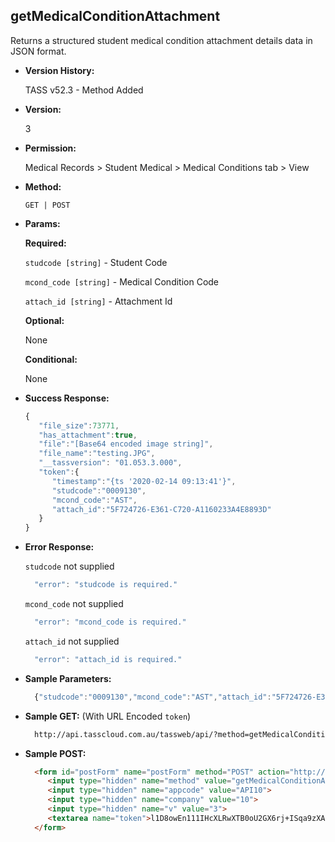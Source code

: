 **getMedicalConditionAttachment**
----
  Returns a structured student medical condition attachment details data in JSON format.
  
* **Version History:**

  TASS v52.3 - Method Added

* **Version:**

  3

* **Permission:**

  Medical Records > Student Medical > Medical Conditions tab > View

* **Method:**

  `GET | POST`
  
*  **Params:**

   **Required:**
 
   `studcode [string]` - Student Code

   `mcond_code [string]` - Medical Condition Code

   `attach_id [string]` - Attachment Id

   **Optional:**

   None

   **Conditional:**

   None

* **Success Response:**

    ```javascript
    { 
       "file_size":73771,
       "has_attachment":true,
       "file":"[Base64 encoded image string]",
       "file_name":"testing.JPG",
       "__tassversion": "01.053.3.000",
       "token":{ 
          "timestamp":"{ts '2020-02-14 09:13:41'}",
          "studcode":"0009130",
          "mcond_code":"AST",
          "attach_id":"5F724726-E361-C720-A1160233A4E8893D"
       }
    }
    ```
 
* **Error Response:**

    `studcode` not supplied
    ```javascript
      "error": "studcode is required."
    ```

    `mcond_code` not supplied
    ```javascript
      "error": "mcond_code is required."
    ```

    `attach_id` not supplied
    ```javascript
      "error": "attach_id is required."
    ```

* **Sample Parameters:**

  ```javascript
    {"studcode":"0009130","mcond_code":"AST","attach_id":"5F724726-E361-C720-A1160233A4E8893D"}
  ```

* **Sample GET:** (With URL Encoded `token`)

  ```HTML
    http://api.tasscloud.com.au/tassweb/api/?method=getMedicalConditionAttachment&appcode=API10&company=10&v=3&token=l1D8owEn111IHcXLRwXTB0oU2GX6rj%2BISqa9zXA8We3J3mwgjW5pdUvFK3%2FIZ4mJ4bMyfKTmEoup%2B3tTE9GeLQ%3D%3D
  ```
  
* **Sample POST:**

  ```HTML
    <form id="postForm" name="postForm" method="POST" action="http://api.tasscloud.com.au/tassweb/api/">
       <input type="hidden" name="method" value="getMedicalConditionAttachment">
       <input type="hidden" name="appcode" value="API10">
       <input type="hidden" name="company" value="10">
       <input type="hidden" name="v" value="3">
       <textarea name="token">l1D8owEn111IHcXLRwXTB0oU2GX6rj+ISqa9zXA8We3J3mwgjW5pdUvFK3/IZ4mJ4bMyfKTmEoup+3tTE9GeLQ==</textarea>
    </form>
  ```
